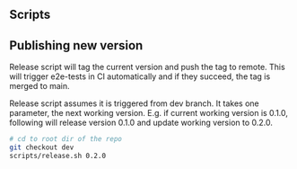 ## Scripts

## Publishing new version

Release script will tag the current version and push the tag to remote. This
will trigger e2e-tests in CI automatically and if they succeed, the tag is
merged to main.

Release script assumes it is triggered from dev branch. It takes one parameter,
the next working version. E.g. if current working version is 0.1.0, following
will release version 0.1.0 and update working version to 0.2.0.

```bash
# cd to root dir of the repo
git checkout dev
scripts/release.sh 0.2.0
```
